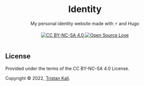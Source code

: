 <div align="center">
  <!-- <a href="https://github.com/posquit0/blog" title="My Identity"> -->
  <!--   <img alt="My Identity" src="http://crocodillon.com/images/blog/2015/asynchronous-callbacks-in-koa--twitter.png" width="240px" /> -->
  <!-- </a> -->
  <!-- <br /> -->
  <h1>Identity</h1>
</div>

<p align="center">
  My personal identity website made with &#x26a1 and Hugo
</p>

<div align="center">
  <a href="https://creativecommons.org/licenses/by-nc-sa/4.0/">
    <img alt="CC BY-NC-SA 4.0" src="https://img.shields.io/badge/License-CC%20BY--NC--SA%204.0-lightgrey.svg" />
  </a>
  <a href="https://github.com/ellerbrock/open-source-badge/">
    <img alt="Open Source Love" src="https://badges.frapsoft.com/os/v1/open-source.svg?v=103" />
  </a>
</div>

<br />


## License

Provided under the terms of the CC BY-NC-SA 4.0 License.

Copyright © 2022, [Tristan Kali](https://kraibonaut.github.io/identity/).
